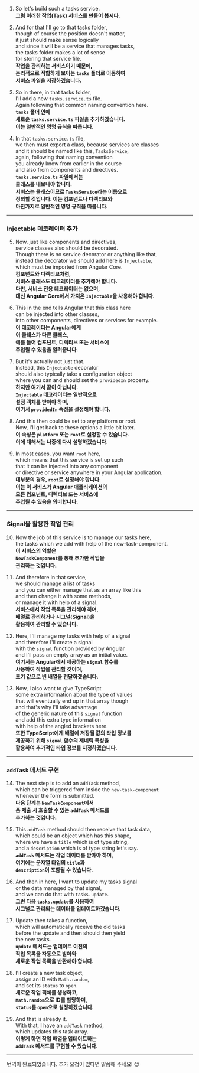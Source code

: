 1. So let's build such a tasks service.  
   **그럼 이러한 작업(Task) 서비스를 만들어 봅시다.**

2. And for that I'll go to that tasks folder,  
   though of course the position doesn't matter,  
   it just should make sense logically  
   and since it will be a service that manages tasks,  
   the tasks folder makes a lot of sense  
   for storing that service file.  
   **작업을 관리하는 서비스이기 때문에,  
   논리적으로 적합하게 보이는 `tasks` 폴더로 이동하여  
   서비스 파일을 저장하겠습니다.**

3. So in there, in that tasks folder,  
   I'll add a new `tasks.service.ts` file.  
   Again following that common naming convention here.  
   **`tasks` 폴더 안에  
   새로운 `tasks.service.ts` 파일을 추가하겠습니다.  
   이는 일반적인 명명 규칙을 따릅니다.**

4. In that `tasks.service.ts` file,  
   we then must export a class, because services are classes  
   and it should be named like this, `TasksService`,  
   again, following that naming convention  
   you already know from earlier in the course  
   and also from components and directives.  
   **`tasks.service.ts` 파일에서는  
   클래스를 내보내야 합니다.  
   서비스는 클래스이므로 `TasksService`라는 이름으로  
   정의할 것입니다. 이는 컴포넌트나 디렉티브와  
   마찬가지로 일반적인 명명 규칙을 따릅니다.**

---

### Injectable 데코레이터 추가

5. Now, just like components and directives,  
   service classes also should be decorated.  
   Though there is no service decorator or anything like that,  
   instead the decorator we should add here is `Injectable`,  
   which must be imported from Angular Core.  
   **컴포넌트와 디렉티브처럼,  
   서비스 클래스도 데코레이터를 추가해야 합니다.  
   다만, 서비스 전용 데코레이터는 없으며,  
   대신 Angular Core에서 가져온 `Injectable`을 사용해야 합니다.**

6. This in the end tells Angular that this class here  
   can be injected into other classes,  
   into other components, directives or services for example.  
   **이 데코레이터는 Angular에게  
   이 클래스가 다른 클래스,  
   예를 들어 컴포넌트, 디렉티브 또는 서비스에  
   주입될 수 있음을 알려줍니다.**

7. But it's actually not just that.  
   Instead, this `Injectable` decorator  
   should also typically take a configuration object  
   where you can and should set the `providedIn` property.  
   **하지만 여기서 끝이 아닙니다.  
   `Injectable` 데코레이터는 일반적으로  
   설정 객체를 받아야 하며,  
   여기서 `providedIn` 속성을 설정해야 합니다.**

8. And this then could be set to any platform or root.  
   Now, I'll get back to these options a little bit later.  
   **이 속성은 `platform` 또는 `root`로 설정할 수 있습니다.  
   이에 대해서는 나중에 다시 설명하겠습니다.**

9. In most cases, you want `root` here,  
   which means that this service is set up such  
   that it can be injected into any component  
   or directive or service anywhere in your Angular application.  
   **대부분의 경우, `root`로 설정해야 합니다.  
   이는 이 서비스가 Angular 애플리케이션의  
   모든 컴포넌트, 디렉티브 또는 서비스에  
   주입될 수 있음을 의미합니다.**

---

### Signal을 활용한 작업 관리

10. Now the job of this service is to manage our tasks here,  
    the tasks which we add with help of the new-task-component.  
    **이 서비스의 역할은  
    `NewTaskComponent`를 통해 추가한 작업을  
    관리하는 것입니다.**

11. And therefore in that service,  
    we should manage a list of tasks  
    and you can either manage that as an array like this  
    and then change it with some methods,  
    or manage it with help of a signal.  
    **서비스에서 작업 목록을 관리해야 하며,  
    배열로 관리하거나 시그널(Signal)을  
    활용하여 관리할 수 있습니다.**

12. Here, I'll manage my tasks with help of a signal  
    and therefore I'll create a signal  
    with the `signal` function provided by Angular  
    and I'll pass an empty array as an initial value.  
    **여기서는 Angular에서 제공하는 `signal` 함수를  
    사용하여 작업을 관리할 것이며,  
    초기 값으로 빈 배열을 전달하겠습니다.**

13. Now, I also want to give TypeScript  
    some extra information about the type of values  
    that will eventually end up in that array though  
    and that's why I'll take advantage  
    of the generic nature of this `signal` function  
    and add this extra type information  
    with help of the angled brackets here.  
    **또한 TypeScript에게 배열에 저장될 값의 타입 정보를  
    제공하기 위해 `signal` 함수의 제네릭 특성을  
    활용하여 추가적인 타입 정보를 지정하겠습니다.**

---

### `addTask` 메서드 구현

14. The next step is to add an `addTask` method,  
    which can be triggered from inside the `new-task-component`  
    whenever the form is submitted.  
    **다음 단계는 `NewTaskComponent`에서  
    폼 제출 시 호출할 수 있는 `addTask` 메서드를  
    추가하는 것입니다.**

15. This `addTask` method should then receive that task data,  
    which could be an object which has this shape,  
    where we have a `title` which is of type string,  
    and a `description` which is of type string let's say.  
    **`addTask` 메서드는 작업 데이터를 받아야 하며,  
    여기에는 문자열 타입의 `title`과  
    `description`이 포함될 수 있습니다.**

16. And then in here, I want to update my tasks signal  
    or the data managed by that signal,  
    and we can do that with `tasks.update`.  
    **그런 다음 `tasks.update`를 사용하여  
    시그널로 관리되는 데이터를 업데이트하겠습니다.**

17. Update then takes a function,  
    which will automatically receive the old tasks  
    before the update and then should then yield  
    the new tasks.  
    **`update` 메서드는 업데이트 이전의  
    작업 목록을 자동으로 받아와  
    새로운 작업 목록을 반환해야 합니다.**

18. I'll create a new task object,  
    assign an ID with `Math.random`,  
    and set its `status` to `open`.  
    **새로운 작업 객체를 생성하고,  
    `Math.random`으로 ID를 할당하며,  
    `status`를 `open`으로 설정하겠습니다.**

19. And that is already it.  
    With that, I have an `addTask` method,  
    which updates this task array.  
    **이렇게 하면 작업 배열을 업데이트하는  
    `addTask` 메서드를 구현할 수 있습니다.**

---

번역이 완료되었습니다. 추가 요청이 있다면 말씀해 주세요! 😊
